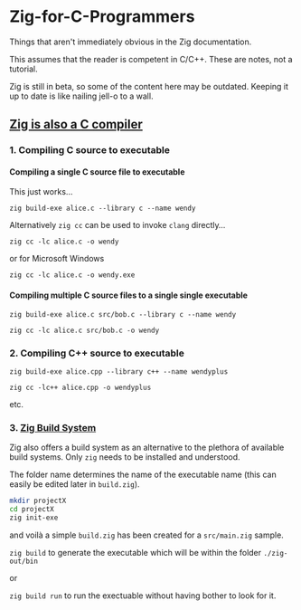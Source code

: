 # Zig-for-C-Programmers
Things that aren't immediately obvious in the Zig documentation.

This assumes that the reader is competent in C/C++. These are notes, not a tutorial.

Zig is still in beta, so some of the content here may be outdated. Keeping it up to date is like nailing jell-o to a wall.

## [Zig is also a C compiler](https://ziglang.org/learn/overview/#zig-is-also-a-c-compiler)

### 1. Compiling C source to executable

#### Compiling a single C source file to executable

This just works…

`zig build-exe alice.c --library c --name wendy`

Alternatively `zig cc` can be used to invoke `clang` directly…

`zig cc -lc alice.c -o wendy`

or for Microsoft Windows

`zig cc -lc alice.c -o wendy.exe`

#### Compiling multiple C source files to a single single executable

`zig build-exe alice.c src/bob.c --library c --name wendy`

`zig cc -lc alice.c src/bob.c -o wendy`

### 2. Compiling C++ source to executable

`zig build-exe alice.cpp --library c++ --name wendyplus`

`zig cc -lc++ alice.cpp -o wendyplus`

etc.

### 3. [Zig Build System](https://ziglang.org/learn/overview/#zig-build-system)

Zig also offers a build system as an alternative to the plethora of available build systems. Only `zig` needs to be installed and understood.

The folder name determines the name of the executable name (this can easily be edited later in `build.zig`).

```bash
mkdir projectX
cd projectX
zig init-exe
```

and voilà a simple `build.zig` has been created for a `src/main.zig` sample.

`zig build` to generate the executable which will be within the folder `./zig-out/bin`

or

`zig build run` to run the exectuable without having bother to look for it.
